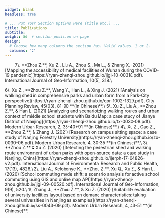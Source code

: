 ```yaml
---
widget: blank
headless: true

# ... Put Your Section Options Here (title etc.) ...
title: Publications
subtitle:
weight: 50  # section position on page
design:
  # Choose how many columns the section has. Valid values: 1 or 2.
  columns: '2'
---
```

<p style="text-indent:32px;">
7\. **Zhou Z.**, Xu Z., Liu A., Zhou S., Mu L., & Zhang X. (2021) [Mapping the accessibility of medical facilities of Wuhan during the COVID-19 pandemic](https://ryan-zhenqi-zhou.github.io/ijgi-10-00318.pdf). International Journal of Geo-Information, 10(5), 318.\
</p>
6\. Xu Z., **Zhou Z.**, Wang Y., Han L., & Xing J. (2021) [Analysis on walking shed in comprehensive parks and urban form from a Park-City perspective](https://ryan-zhenqi-zhou.github.io/cpr-1002-1329.pdf). City Planning Review, 45(03), 81-90 **(in Chinese)**.\
5\. Xu Z., Liu A., **Zhou Z.**, & Han L. (2021) [Analyzing and scenarioizing walking routes and urban context of middle school students with Baidu Map: a case study of Jianye District of Nanjing](https://ryan-zhenqi-zhou.github.io/tx-0033-08.pdf). Modern Urban Research, 2, 33-40+91 **(in Chinese)**.\
4\. Xu Z., Gao Z., **Zhou Z.**, & Zhang J. (2021) [Research on campus sitting space: a case study of Nanjing Forestry University](https://ryan-zhenqi-zhou.github.io/zx-0030-06.pdf). Modern Urban Research, 4, 30-35 **(in Chinese)**.\
3\. **Zhou Z.** & Xu Z. (2020) [Detecting the pedestrian shed and walking route environment of urban parks with open-source data: a case study in Nanjing, China](https://ryan-zhenqi-zhou.github.io/ijerph-17-04826-v2.pdf). International Journal of Environmental Research and Public Health, 17(13), 4826.\
2\. Liu A., Kelobonye K., **Zhou Z.**, Xu Q., Xu Z., & Han L. (2020) [School commuting mode shift: a scenario analysis for active school commuting using GIS and online map API](https://ryan-zhenqi-zhou.github.io/ijgi-09-00520.pdf). International Journal of Geo-Information, 9(9), 520.\
1\. Zhang J., **Zhou Z.**, & Xu Z. (2020) [Suitability evaluation of university facilities layout based on demand characteristics: taking several universities in Nanjing as examples](https://ryan-zhenqi-zhou.github.io/ss-0043-09.pdf). Modern Urban Research, 4, 43-51 **(in Chinese)**.

